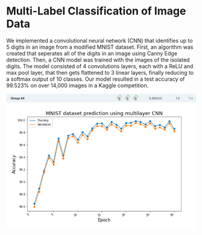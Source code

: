 # Multi-Label Classification of Image Data

We implemented a convolutional neural network (CNN) that identifies up to 5 digits in an image from a modified MNIST dataset. First, an algorithm was created that seperates all of the digits in an image using Canny Edge detection. Then, a CNN model was trained with the images of the isolated digits. The model consisted of 4 convolutions layers, each with a ReLU and max pool layer, that then gets flattened to 3 linear layers, finally reducing to a softmax output of 10 classes. Our model resulted in a test accuracy of 99.523% on over 14,000 images in a Kaggle competition.

<img src="competition.png" width="750">

<img src="preview.png" width="500">
